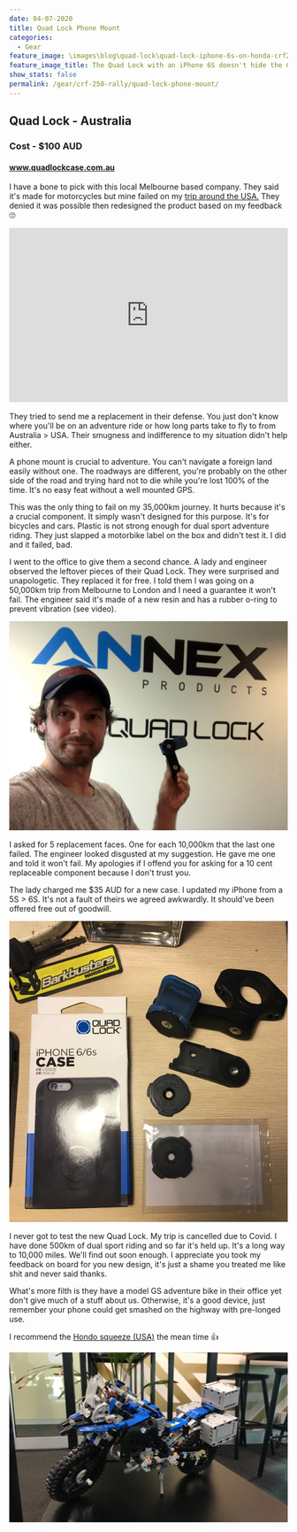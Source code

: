 ```yaml
---
date: 04-07-2020
title: Quad Lock Phone Mount
categories:
  - Gear
feature_image: \images\blog\quad-lock\quad-lock-iphone-6s-on-honda-crf250-rally.jpg
feature_image_title: The Quad Lock with an iPhone 6S doesn't hide the CRF250 Rally instrument panel 👌
show_stats: false
permalink: /gear/crf-250-rally/quad-lock-phone-mount/
---
```

<h2>Quad Lock - Australia</h2>
<h3>Cost - $100 AUD</h3>
<h4>
  <a href="https://www.quadlockcase.com.au/">www.quadlockcase.com.au</a>
</h4>
<p>
  I have a bone to pick with this local Melbourne based company. They said it's made for motorcycles but mine failed on my <a href="{% post_url 2018-11-03-usa-tour %}">
  trip around the USA.</a> They denied it was possible then redesigned the product based on my feedback 🙄
</p>

<iframe width="100%" height="315" src="https://www.youtube.com/embed/lU8CZgYAmo8" frameborder="0" allow="accelerometer; autoplay; encrypted-media; gyroscope; picture-in-picture" allowfullscreen></iframe>

<p>
  They tried to send me a replacement in their defense. You just don't know where you'll be on an adventure ride or how long parts take to fly to from Australia > USA. Their smugness and indifference to my situation didn't help either.
</p>

<p>
  A phone mount is crucial to adventure. You can't navigate a foreign land easily without one. The roadways are different, you're probably on the other side of the road and trying hard not to die while you're lost 100% of the time. It's no easy feat without a well mounted GPS.
</p>

<p>
  This was the only thing to fail on my 35,000km journey. It hurts because it's a crucial component. It simply wasn't designed for this purpose. It's for bicycles and cars. Plastic is not strong enough for dual sport adventure riding. They just slapped a motorbike label on the box and didn't test it. I did and it failed, bad. 
</p>

<p>
  I went to the office to give them a second chance. A lady and engineer observed the leftover pieces of their Quad Lock. They were surprised and unapologetic. They replaced it for free. I told them I was going on a 50,000km trip from Melbourne to London and I need a guarantee it won't fail. The engineer said it's made of a new resin and has a rubber o-ring to prevent vibration (see video).
</p>

<img src="\images\blog\quad-lock\dylan-george-field-outside-the-quad-lock-office-melbourne.jpg" alt="Dylan George Field outside the Quad Lock office" />

<p>
  I asked for 5 replacement faces. One for each 10,000km that the last one failed. The engineer looked disgusted at my suggestion. He gave me one and told it won't fail. My apologies if I offend you for asking for a 10 cent replaceable component because I don't trust you.
</p>

<p>
  The lady charged me $35 AUD for a new case. I updated my iPhone from a 5S > 6S. It's not a fault of theirs we agreed awkwardly. It should've been offered free out of goodwill.
</p>

<img src="\images\blog\quad-lock\new-and-old-parts-of-the-quad-lock.jpg" alt="The new and remains of my old Quad Lock" />


<p>
  I never got to test the new Quad Lock. My trip is cancelled due to Covid. I have done 500km of dual sport riding and so far it's held up. It's a long way to 10,000 miles. We'll find out soon enough. I appreciate you took my feedback on board for you new design, it's just a shame you treated me like shit and never said thanks.
</p>

<p>
  What's more filth is they have a model GS adventure bike in their office yet don't give much of a stuff about us. Otherwise, it's a good device, just remember your phone could get smashed on the highway with pre-longed use.
</p>

<p>
  I recommend the <a href="https://shop-hondogarage.com/products/perfect-squeeze-phone-mount" target="_blank">Hondo squeeze (USA)</a> the mean time 👍
</p>

<img src="\images\blog\quad-lock\a-lego-bmw-gs-at-the-quad-lock-office.jpg" alt="A lego BMW 1200GS at the Quad Lock office" />

